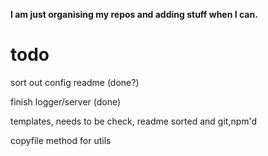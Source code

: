 **I am just organising my repos and adding stuff when I can.**


# todo

sort out config readme (done?)

finish logger/server (done)

templates, needs to be check, readme sorted and git,npm'd

copyfile method for utils


